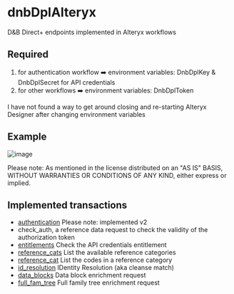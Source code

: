# dnbDplAlteryx
D&amp;B Direct+ endpoints implemented in Alteryx workflows

## Required
1. for authentication workflow ➡️ environment variables: DnbDplKey & DnbDplSecret for API credentials
2. for other workflows ➡️ environment variables: DnbDplToken

I have not found a way to get around closing and re-starting Alteryx Designer after changing environment variables

## Example 
![image](https://github.com/user-attachments/assets/2f57a92b-3f3e-4e2d-a2fc-25ded7d1e1c6)

Please note: As mentioned in the license distributed on an "AS IS" BASIS, WITHOUT WARRANTIES OR CONDITIONS OF ANY KIND, either express or implied.

## Implemented transactions

- [authentication](https://directplus.documentation.dnb.com/html/pages/Authentication.html) Please note: implemented v2
- check_auth, a reference data request to check the validity of the authorization token
- [entitlements](https://directplus.documentation.dnb.com/openAPI.html?apiID=entitlements) Check the API credentials entitlement
- [reference_cats](https://directplus.documentation.dnb.com/openAPI.html?apiID=refDataCategories) List the available reference categories
- [reference_cat](https://directplus.documentation.dnb.com/openAPI.html?apiID=refDataCodes) List the codes in a reference category
- [id_resolution](https://directplus.documentation.dnb.com/openAPI.html?apiID=IDRCleanseMatch) IDentity Resolution (aka cleanse match)
- [data_blocks](https://directplus.documentation.dnb.com/DataBlocks.html) Data block enrichment request
- [full_fam_tree](https://directplus.documentation.dnb.com/openAPI.html?apiID=familyTreeFull) Full family tree enrichment request
